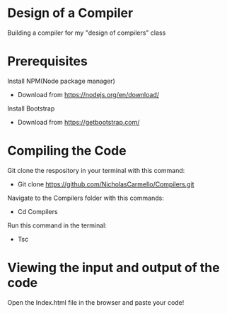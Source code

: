 # Design of a Compiler
Building a compiler for my "design of compilers" class

# Prerequisites

Install NPM(Node package manager)

* Download from https://nodejs.org/en/download/

Install Bootstrap

* Download from https://getbootstrap.com/

# Compiling the Code

Git clone the respository in your terminal with this command:

*  Git clone https://github.com/NicholasCarmello/Compilers.git

Navigate to the Compilers folder with this commands:

* Cd Compilers

Run this command in the terminal:

* Tsc

# Viewing the input and output of the code

Open the Index.html file in the browser and paste your code!






